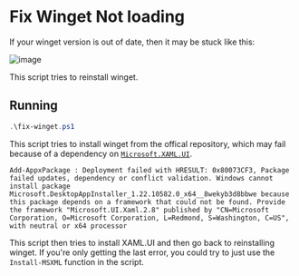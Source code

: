 # Fix Winget Not loading

If your winget version is out of date, then it may be stuck like this:

![image](https://johan-cho.github.io/src/img/WINGET_STUCK.png)

This script tries to reinstall winget.

## Running

```powershell
.\fix-winget.ps1
```

This script tries to install winget from the offical repository, which may fail because of a dependency on [`Microsoft.XAML.UI`](https://github.com/microsoft/microsoft-ui-xaml).

```traceback
Add-AppxPackage : Deployment failed with HRESULT: 0x80073CF3, Package failed updates, dependency or conflict validation. Windows cannot install package Microsoft.DesktopAppInstaller_1.22.10582.0_x64__8wekyb3d8bbwe because this package depends on a framework that could not be found. Provide the framework "Microsoft.UI.Xaml.2.8" published by "CN=Microsoft Corporation, O=Microsoft Corporation, L=Redmond, S=Washington, C=US", with neutral or x64 processor
```

This script then tries to install XAML.UI and then go back to reinstalling winget. If you're only getting the last error, you could try to just use the `Install-MSXML` function in the script.
